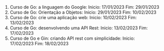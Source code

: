 1. Curso de Go: a linguagem do Google: Inicio: 17/01/2023 Fim: 29/01/2023
2. Curso de Go: Orientação a Objetos: Inicio: 29/01/2023 Fim: 10/02/2023
3. Curso de Go: crie uma aplicação web: Inicio: 10/02/2023 Fim: 13/02/2023
4. Curso de Go: desenvolvendo uma API Rest: Inicio: 13/02/2023 Fim: 17/02/2023
5. Curso de Go e Gin: criando API rest com simplicidade: Inicio: 17/02/2023 Fim: 18/02/2023
